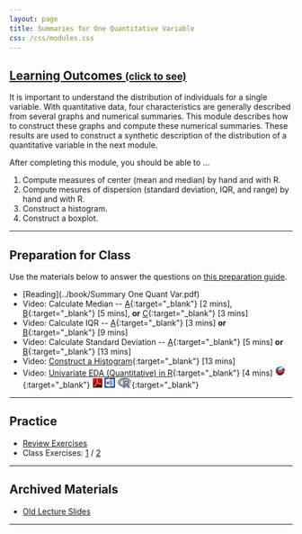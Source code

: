 ```yaml
---
layout: page
title: Summaries for One Quantitative Variable
css: /css/modules.css
---
```


<div class="panel-group-ILOs">
  <div class="panel panel-default">
    <div class="panel-heading">
      <h2 class="panel-title">
        <a data-toggle="collapse" href="#ILOs">Learning Outcomes <small>(click to see)</small></a>
      </h2>
    </div>
    <div id="ILOs" class="panel-collapse collapse">
      <div class="panel-body">
It is important to understand the distribution of individuals for a single variable. With quantitative data, four characteristics are generally described from several graphs and numerical summaries. This module describes how to construct these graphs and compute these numerical summaries. These results are used to construct a synthetic description of the distribution of a quantitative variable in the next module.

<p>After completing this module, you should be able to ...</p>

<ol>
  <li>Compute measures of center (mean and median) by hand and with R.</li>
  <li>Compute mesures of dispersion (standard deviation, IQR, and range) by hand and with R.</li>
  <li>Construct a histogram.</li>
  <li>Construct a boxplot.</li>
</ol>
      </div>
    </div>
  </div>
</div>

----

## Preparation for Class

Use the materials below to answer the questions on [this preparation guide](UEDAQuant1_Prep).

* [Reading](../book/Summary One Quant Var.pdf)
* Video: Calculate Median -- [A](https://www.youtube.com/v/0SYsi38XucI?rel=0){:target="_blank"} [2 mins], [B](https://www.youtube.com/v/hTYTaOaQUcw?rel=0){:target="_blank"} [5 mins], **or** [C](https://www.youtube.com/v/9a8M_KfclBE?rel=0){:target="_blank"} [3 mins]
* Video: Calculate IQR -- [A](https://www.youtube.com/v/R6VDj7pEG30?rel=0){:target="_blank"} [3 mins] **or** [B](https://www.youtube.com/v/F3WcEAW-M80?rel=0&start=366){:target="_blank"} [9 mins]
* Video: Calculate Standard Deviation -- [A](https://www.youtube.com/v/qqOyy_NjflU?rel=0){:target="_blank"} [5 mins] **or** [B](https://www.youtube.com/v/atS4wX8I9H0?rel=0){:target="_blank"} [13 mins]
* Video: [Construct a Histogram](https://www.youtube.com/v/sC7gjg9g3JU?rel=0){:target="_blank"} [13 mins]
* Video: [Univariate EDA (Quantitative) in R](https://vimeo.com/user45324800/ncstats-uedaq){:target="_blank"} [4 mins]  [![Web](../img/web.png)](UEDAQuant1_RHO.html){:target="_blank"}  [![PDF](../img/pdf.png)](UEDAQuant1_RHO.pdf) [![MSWord](../img/word.png)](UEDAQuant1_RHO.docx)  [![R](../img/Rlogo.png)](UEDAQuant1_RHO.R){:target="_blank"}

----

## Practice

* [Review Exercises](UEDAQuant1_RevEx)
* Class Exercises: [1](UEDAQuant1_CE1) / [2](UEDAQuant1_CE2)

----

## Archived Materials

* [Old Lecture Slides](UEDAQuant_PPT_old.pptx)

----
